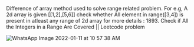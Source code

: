 Difference of array method used to solve range related problem.
  For e.g, A 2d array is given [[1,2],[5,6]] check whether  All element in range([3,4]) is present in atleast any range of 2d array 
  for more details : 1893. Check if All the Integers in a Range Are Covered  || Leetcode problem
  

![WhatsApp Image 2022-01-11 at 10 57 38 AM](https://user-images.githubusercontent.com/75479397/148886679-cf10dcea-75f0-4d48-8978-8ed462e52ae1.jpeg)
